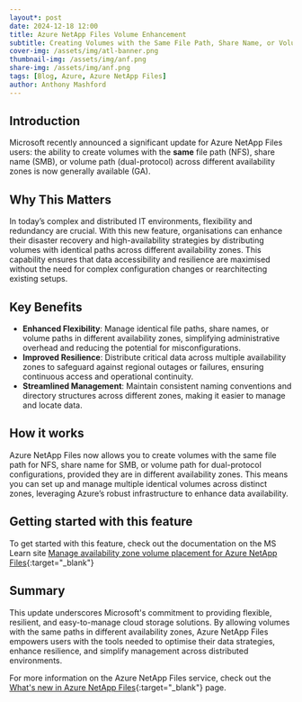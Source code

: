 ```yaml
---
layout*: post
date: 2024-12-18 12:00
title: Azure NetApp Files Volume Enhancement
subtitle: Creating Volumes with the Same File Path, Share Name, or Volume Path in Different Availability Zones is Now Generally Available
cover-img: /assets/img/atl-banner.png
thumbnail-img: /assets/img/anf.png
share-img: /assets/img/anf.png
tags: [Blog, Azure, Azure NetApp Files]
author: Anthony Mashford
---
```


## Introduction
Microsoft recently announced a significant update for Azure NetApp Files users: the ability to create volumes with the **same** file path (NFS), share name (SMB), or volume path (dual-protocol) across different availability zones is now generally available (GA).

## Why This Matters
In today’s complex and distributed IT environments, flexibility and redundancy are crucial. With this new feature, organisations can enhance their disaster recovery and high-availability strategies by distributing volumes with identical paths across different availability zones. This capability ensures that data accessibility and resilience are maximised without the need for complex configuration changes or rearchitecting existing setups.

## Key Benefits
- **Enhanced Flexibility**: Manage identical file paths, share names, or volume paths in different availability zones, simplifying administrative overhead and reducing the potential for misconfigurations.
- **Improved Resilience**: Distribute critical data across multiple availability zones to safeguard against regional outages or failures, ensuring continuous access and operational continuity.
- **Streamlined Management**: Maintain consistent naming conventions and directory structures across different zones, making it easier to manage and locate data.

## How it works
Azure NetApp Files now allows you to create volumes with the same file path for NFS, share name for SMB, or volume path for dual-protocol configurations, provided they are in different availability zones. This means you can set up and manage multiple identical volumes across distinct zones, leveraging Azure’s robust infrastructure to enhance data availability.

## Getting started with this feature
To get started with this feature, check out the documentation on the MS Learn site  [Manage availability zone volume placement for Azure NetApp Files](https://learn.microsoft.com/en-us/azure/azure-netapp-files/manage-availability-zone-volume-placement#file-path-uniqueness){:target="_blank"}

## Summary
This update underscores Microsoft's commitment to providing flexible, resilient, and easy-to-manage cloud storage solutions. By allowing volumes with the same paths in different availability zones, Azure NetApp Files empowers users with the tools needed to optimise their data strategies, enhance resilience, and simplify management across distributed environments.

For more information on the Azure NetApp Files service, check out the [What's new in Azure NetApp Files](https://learn.microsoft.com/en-us/azure/azure-netapp-files/whats-new){:target="_blank"} page.